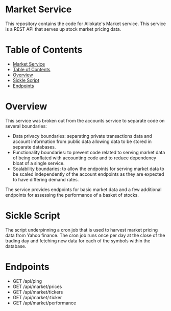 # Market Service

This repository contains the code for Allokate's Market service. This service is a REST API that serves up stock market pricing data.

# Table of Contents

- [Market Service](#market-service)
- [Table of Contents](#table-of-contents)
- [Overview](#overview)
- [Sickle Script](#sickle-script)
- [Endpoints](#endpoints)

# Overview

This service was broken out from the accounts service to separate code on several boundaries:

- Data privacy boundaries: separating private transactions data and account information from public data allowing data to be stored in separate databases.
- Functionality boundaries: to prevent code related to serving market data of being conflated with accounting code and to reduce dependency bloat of a single service.
- Scalability boundaries: to allow the endpoints for serving market data to be scaled independently of the account endpoints as they are expected to have differing demand rates.

The service provides endpoints for basic market data and a few additional endpoints for assessing the performance of a basket of stocks.

# Sickle Script

The script underpinning a cron job that is used to harvest market pricing data from Yahoo finance. The cron job runs once per day at the close of the trading day and fetching new data for each of the symbols within the database.

# Endpoints

- GET /api/ping
- GET /api/market/prices
- GET /api/market/tickers
- GET /api/market/:ticker
- GET /api/market/performance
